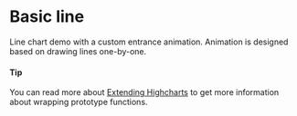 # Basic line
Line chart demo with a custom entrance animation. Animation is designed based on
drawing lines one-by-one.

####  Tip
You can read more about [Extending Highcharts](https://www.highcharts.com/docs/extending-highcharts/extending-highcharts)
to get more information about wrapping prototype functions.